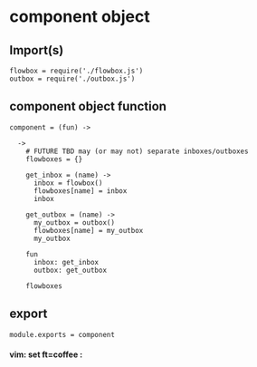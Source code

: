# component object


## Import(s)

    flowbox = require('./flowbox.js')
    outbox = require('./outbox.js')

## component object function

    component = (fun) ->

      ->
        # FUTURE TBD may (or may not) separate inboxes/outboxes
        flowboxes = {}

        get_inbox = (name) ->
          inbox = flowbox()
          flowboxes[name] = inbox
          inbox

        get_outbox = (name) ->
          my_outbox = outbox()
          flowboxes[name] = my_outbox
          my_outbox

        fun
          inbox: get_inbox
          outbox: get_outbox

        flowboxes

## export

    module.exports = component

#### vim: set ft=coffee :

